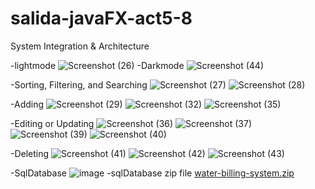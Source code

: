 # salida-javaFX-act5-8
System Integration &amp; Architecture


-lightmode
![Screenshot (26)](https://github.com/almonsour13/salida-javaFX-act5-8/assets/126156174/5bfb9b2d-fbbc-44de-a07b-ff67182f80c3)
-Darkmode
![Screenshot (44)](https://github.com/almonsour13/salida-javaFX-act5-8/assets/126156174/0cbc7e5e-76ee-44ca-9ada-b0cde4432ef0)

-Sorting, Filtering, and Searching
![Screenshot (27)](https://github.com/almonsour13/salida-javaFX-act5-8/assets/126156174/d9962436-7007-46ed-ab72-ca0ec2b60250)
![Screenshot (28)](https://github.com/almonsour13/salida-javaFX-act5-8/assets/126156174/c86f6df9-ae2d-4671-b1f6-4c1d93602407)

-Adding
![Screenshot (29)](https://github.com/almonsour13/salida-javaFX-act5-8/assets/126156174/7d2b639f-2580-4f69-9046-68fe77305854)
![Screenshot (32)](https://github.com/almonsour13/salida-javaFX-act5-8/assets/126156174/9de97745-6a6e-41b1-91d4-2070d6c91dfb)
![Screenshot (35)](https://github.com/almonsour13/salida-javaFX-act5-8/assets/126156174/b1d311a1-f7f9-49b0-bf97-9633940c3a87)

-Editing or Updating
![Screenshot (36)](https://github.com/almonsour13/salida-javaFX-act5-8/assets/126156174/2a5c9858-a03d-477f-96a2-88681c0e1f36)
![Screenshot (37)](https://github.com/almonsour13/salida-javaFX-act5-8/assets/126156174/bbf5eb8b-20e1-4365-aa72-8b2bd2e60f14)
![Screenshot (39)](https://github.com/almonsour13/salida-javaFX-act5-8/assets/126156174/1e640b82-1b15-4201-be79-eff3de6809e4)
![Screenshot (40)](https://github.com/almonsour13/salida-javaFX-act5-8/assets/126156174/f2233c04-929a-4588-9f22-223f106033a6)

-Deleting
![Screenshot (41)](https://github.com/almonsour13/salida-javaFX-act5-8/assets/126156174/5cb0242e-7e85-4918-871f-675676c4ec78)
![Screenshot (42)](https://github.com/almonsour13/salida-javaFX-act5-8/assets/126156174/adb36f9f-cf75-4a5c-aa1d-697ecda87786)
![Screenshot (43)](https://github.com/almonsour13/salida-javaFX-act5-8/assets/126156174/829a69ef-cda3-428f-89b0-081007fa9d3b)

-SqlDatabase
![image](https://github.com/almonsour13/salida-javaFX-act5-8/assets/126156174/cdec4122-c9ad-4a02-88af-762a22e0091b)
-sqlDatabase zip file
[water-billing-system.zip](https://github.com/almonsour13/salida-javaFX-act5-8/files/13255957/water-billing-system.zip)







